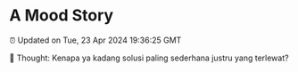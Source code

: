 # A Mood Story

⏰ Updated on Tue, 23 Apr 2024 19:36:25 GMT

💭 Thought: Kenapa ya kadang solusi paling sederhana justru yang terlewat?

